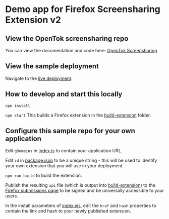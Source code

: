 # Demo app for Firefox Screensharing Extension v2

## View the OpenTok screensharing repo
You can view the documentation and code here: [OpenTok Screensharing](https://github.com/opentok/screensharing-extensions)

## View the sample deployment
Navigate to the [live deployment](https://ot-ff-demo.herokapp.com).

## How to develop and start this locally
`npm install`

`npm start`
This builds a Firefox extension in the [build-extension](./build-extension) folder.

## Configure this sample repo for your own application
Edit `gDomains` in [index.js](./build-extension/index.js#L4) to contain your application URL.

Edit `id` in [package.json](./build-extension/package.json#L2) to be a unique string - this will be used to identify your own extension that you will use in your deployment.

`npm run build` to build the extension.

Publish the resulting `xpi` file (which is output into [build-extension](./build-extension)) to the [Firefox submissions page](https://addons.mozilla.org/en-US/developers/addon/submit/) to be signed and be universally accessible to your users.

In the install parameters of [index.ejs](./views/index.ejs#L11-12), edit the `href` and `hash` properties to contain the link and hash to your newly published extension.
